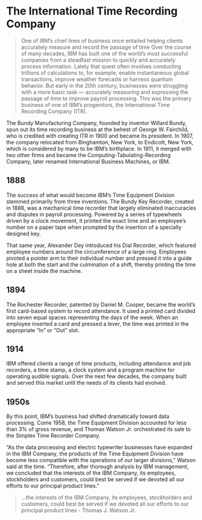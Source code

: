 
<!---
# (c) Copyright IBM Corp. 2025
--->

# The International Time Recording Company
> One of IBM’s chief lines of business once entailed helping clients accurately measure and record the passage of time
Over the course of many decades, IBM has built one of the world’s most successful companies from a steadfast mission to quickly and accurately process information. Lately that quest often involves conducting trillions of calculations to, for example, enable instantaneous global transactions, improve weather forecasts or harness quantum behavior. But early in the 20th century, businesses were struggling with a more basic task — accurately measuring and expressing the passage of time to improve payroll processing. This was the primary business of one of IBM’s progenitors, the International Time Recording Company (ITR).

The Bundy Manufacturing Company, founded by inventor Willard Bundy, spun out its time recording business at the behest of George W. Fairchild, who is credited with creating ITR in 1900 and became its president. In 1907, the company relocated from Binghamton, New York, to Endicott, New York, which is considered by many to be IBM’s birthplace. In 1911, it merged with two other firms and became the Computing-Tabulating-Recording Company, later renamed International Business Machines, or IBM.

## 1888

The success of what would become IBM’s Time Equipment Division stemmed primarily from three inventions. The Bundy Key Recorder, created in 1888, was a mechanical time recorder that largely eliminated inaccuracies and disputes in payroll processing. Powered by a series of typewheels driven by a clock movement, it printed the exact time and an employee’s number on a paper tape when prompted by the insertion of a specially designed key.

That same year, Alexander Dey introduced his Dial Recorder, which featured employee numbers around the circumference of a large ring. Employees pivoted a pointer arm to their individual number and pressed it into a guide hole at both the start and the culmination of a shift, thereby printing the time on a sheet inside the machine.

## 1894

The Rochester Recorder, patented by Daniel M. Cooper, became the world’s first card-based system to record attendance. It used a printed card divided into seven equal spaces representing the days of the week. When an employee inserted a card and pressed a lever, the time was printed in the appropriate “In” or “Out” slot.

## 1914

IBM offered clients a range of time products, including attendance and job recorders, a time stamp, a clock system and a program machine for operating audible signals. Over the next few decades, the company built and served this market until the needs of its clients had evolved.

## 1950s

By this point, IBM’s business had shifted dramatically toward data processing. Come 1958, the Time Equipment Division accounted for less than 3% of gross revenue, and Thomas Watson Jr. orchestrated its sale to the Simplex Time Recorder Company.

“As the data processing and electric typewriter businesses have expanded in the IBM Company, the products of the Time Equipment Division have become less compatible with the operations of our larger divisions,” Watson said at the time. “Therefore, after thorough analysis by IBM management, we concluded that the interests of the IBM Company, its employees, stockholders and customers, could best be served if we devoted all our efforts to our principal product lines.”

> ...the interests of the IBM Company, its employees, stockholders and customers, could best be served if we devoted all our efforts to our principal product lines - Thomas J. Watson Jr.
